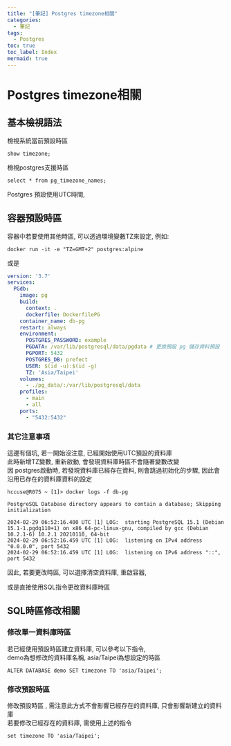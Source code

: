 ```yaml
---
title: "[筆記] Postgres timezone相關"
categories:
  - 筆記
tags:
  - Postgres
toc: true
toc_label: Index
mermaid: true
---
```


# Postgres timezone相關 

## 基本檢視語法  

檢視系統當前預設時區  
```
show timezone;
```

檢視postgres支援時區  
```
select * from pg_timezone_names;
```


Postgres 預設使用UTC時間, 


## 容器預設時區  

容器中若要使用其他時區, 可以透過環境變數TZ來設定, 例如:
```
docker run -it -e "TZ=GMT+2" postgres:alpine
```
或是
```yaml
version: '3.7'
services:
  PGdb:
    image: pg
    build:
      context: .
      dockerfile: DockerfilePG
    container_name: db-pg
    restart: always
    environment:
      POSTGRES_PASSWORD: example 
      PGDATA: /var/lib/postgresql/data/pgdata # 更換預設 pg 儲存資料預設
      PGPORT: 5432
      POSTGRES_DB: prefect
      USER: $(id -u):$(id -g)
      TZ: 'Asia/Taipei'
    volumes:
      - ./pg_data/:/var/lib/postgresql/data
    profiles:
      - main
      - all
    ports:
      - "5432:5432"
```

### 其它注意事項  

這邊有個坑, 若一開始沒注意, 已經開始使用UTC預設的資料庫  
此時新增TZ變數, 重新啟動, 會發現資料庫時區不會隨著變數改變  
因 postgres啟動時, 若發現資料庫已經存在資料, 則會跳過初始化的步驟, 因此會沿用已存在的資料庫資料的設定    

```
hccuse@R075 ~ [1]> docker logs -f db-pg

PostgreSQL Database directory appears to contain a database; Skipping initialization

2024-02-29 06:52:16.400 UTC [1] LOG:  starting PostgreSQL 15.1 (Debian 15.1-1.pgdg110+1) on x86_64-pc-linux-gnu, compiled by gcc (Debian 10.2.1-6) 10.2.1 20210110, 64-bit
2024-02-29 06:52:16.459 UTC [1] LOG:  listening on IPv4 address "0.0.0.0", port 5432
2024-02-29 06:52:16.459 UTC [1] LOG:  listening on IPv6 address "::", port 5432
```

因此, 若要更改時區, 可以選擇清空資料庫, 重啟容器,   

或是直接使用SQL指令更改資料庫時區 


## SQL時區修改相關 

### 修改單一資料庫時區

若已經使用預設時區建立資料庫, 可以參考以下指令,  
demo為想修改的資料庫名稱, asia/Taipei為想設定的時區   

```
ALTER DATABASE demo SET timezone TO 'asia/Taipei';
```
 

### 修改預設時區  

修改預設時區  , 需注意此方式不會影響已經存在的資料庫, 只會影響新建立的資料庫  
若要修改已經存在的資料庫, 需使用上述的指令  
```
set timezone TO 'asia/Taipei';
```


